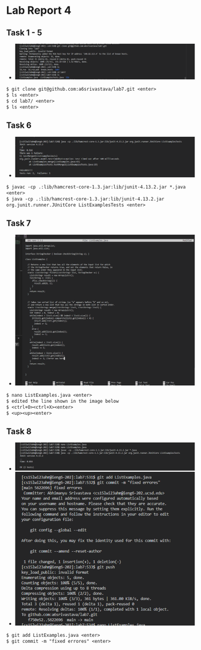 # Lab Report 4
## Task 1 - 5
- ![Image](ss1.png)
```
$ git clone git@github.com:a6srivastava/lab7.git <enter>
$ ls <enter>
$ cd lab7/ <enter>
$ ls <enter>
```
## Task 6
- ![Image](ss2.png)
```
$ javac -cp .:lib/hamcrest-core-1.3.jar:lib/junit-4.13.2.jar *.java <enter>
$ java -cp .:lib/hamcrest-core-1.3.jar:lib/junit-4.13.2.jar org.junit.runner.JUnitCore ListExamplesTests <enter>
```
## Task 7
- ![Image](ss4.png)

```
$ nano ListExamples.java <enter>
$ edited the line shown in the image below 
$ <ctrl+O><ctrl+X><enter>
$ <up><up><enter>
```
## Task 8
- ![Image](ss3.png)
- ![Image](ss5.png)
```
$ git add ListExamples.java <enter>
$ git commit -m "fixed errores" <enter>
```
